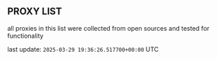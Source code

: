 ## PROXY LIST

all proxies in this list were collected from open sources and tested for functionality

last update: `2025-03-29 19:36:26.517700+00:00` UTC